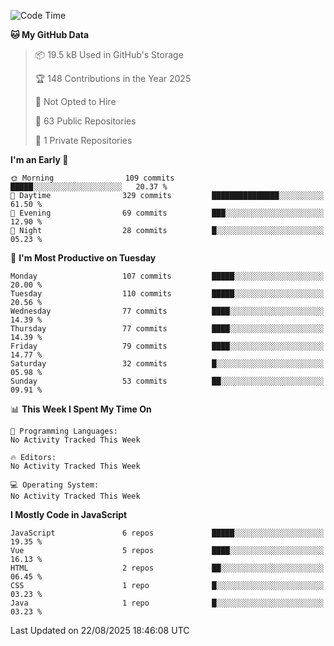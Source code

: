 <!--START_SECTION:waka-->
![Code Time](http://img.shields.io/badge/Code%20Time-1%2C484%20hrs%2047%20mins-blue)

**🐱 My GitHub Data** 

> 📦 19.5 kB Used in GitHub's Storage 
 > 
> 🏆 148 Contributions in the Year 2025
 > 
> 🚫 Not Opted to Hire
 > 
> 📜 63 Public Repositories 
 > 
> 🔑 1 Private Repositories 
 > 
**I'm an Early 🐤** 

```text
🌞 Morning                109 commits         █████░░░░░░░░░░░░░░░░░░░░   20.37 % 
🌆 Daytime                329 commits         ███████████████░░░░░░░░░░   61.50 % 
🌃 Evening                69 commits          ███░░░░░░░░░░░░░░░░░░░░░░   12.90 % 
🌙 Night                  28 commits          █░░░░░░░░░░░░░░░░░░░░░░░░   05.23 % 
```
📅 **I'm Most Productive on Tuesday** 

```text
Monday                   107 commits         █████░░░░░░░░░░░░░░░░░░░░   20.00 % 
Tuesday                  110 commits         █████░░░░░░░░░░░░░░░░░░░░   20.56 % 
Wednesday                77 commits          ████░░░░░░░░░░░░░░░░░░░░░   14.39 % 
Thursday                 77 commits          ████░░░░░░░░░░░░░░░░░░░░░   14.39 % 
Friday                   79 commits          ████░░░░░░░░░░░░░░░░░░░░░   14.77 % 
Saturday                 32 commits          █░░░░░░░░░░░░░░░░░░░░░░░░   05.98 % 
Sunday                   53 commits          ██░░░░░░░░░░░░░░░░░░░░░░░   09.91 % 
```


📊 **This Week I Spent My Time On** 

```text
💬 Programming Languages: 
No Activity Tracked This Week

🔥 Editors: 
No Activity Tracked This Week

💻 Operating System: 
No Activity Tracked This Week
```

**I Mostly Code in JavaScript** 

```text
JavaScript               6 repos             █████░░░░░░░░░░░░░░░░░░░░   19.35 % 
Vue                      5 repos             ████░░░░░░░░░░░░░░░░░░░░░   16.13 % 
HTML                     2 repos             ██░░░░░░░░░░░░░░░░░░░░░░░   06.45 % 
CSS                      1 repo              █░░░░░░░░░░░░░░░░░░░░░░░░   03.23 % 
Java                     1 repo              █░░░░░░░░░░░░░░░░░░░░░░░░   03.23 % 
```




 Last Updated on 22/08/2025 18:46:08 UTC
<!--END_SECTION:waka-->
